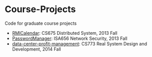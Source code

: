 Course-Projects
===============

Code for graduate course projects

- [RMICalendar](./RMICalendar): CS675 Distributed System, 2013 Fall
- [PasswordManager](./PasswordManager): ISA656 Network Security, 2013 Fall
- [data-center-profit-management](./data-center-profit-management): CS773 Real System Design and Development, 2014 Fall
